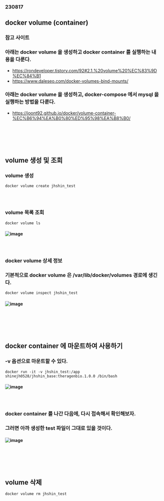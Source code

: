### 230817
## docker volume (container)
### 참고 사이트
### 아래는 docker volume 을 생성하고 docker container 를 실행하는 내용을 다룬다.
- https://rondeveloper.tistory.com/92#2.1.%20volume%20%EC%83%9D%EC%84%B1
- https://www.daleseo.com/docker-volumes-bind-mounts/
### 아래는 docker volume 을 생성하고, docker-compose 에서 mysql 을 실행하는 방법을 다룬다.
- https://joont92.github.io/docker/volume-container-%EC%B6%94%EA%B0%80%ED%95%98%EA%B8%B0/
### <br/><br/><br/>

## volume 생성 및 조회
### volume 생성
```
docker volume create jhshin_test
```
### <br/>

### volume 목록 조회
```
docker volume ls
```
#### ![image](https://github.com/Shin-jongwhan/docker/assets/62974484/09443110-ae6c-4d57-893b-34f9098298c0)
### <br/>

### docker volume 상세 정보
### 기본적으로 docker volume 은 /var/lib/docker/volumes 경로에 생긴다.
```
docker volume inspect jhshin_test
```
#### ![image](https://github.com/Shin-jongwhan/docker/assets/62974484/f933c178-dc26-4eee-917f-1dcd2d6bcf48)
### <br/><br/><br/>

## docker container 에 마운트하여 사용하기
### -v 옵션으로 마운트할 수 있다. 
```
docker run -it -v jhshin_test:/app shinejh0528/jhshin_base:theragenbio.1.0.0 /bin/bash
```
#### ![image](https://github.com/Shin-jongwhan/docker/assets/62974484/edf834af-90e3-444e-a2df-6dedac2d1cee)
### <br/>

### docker container 를 나간 다음에, 다시 접속해서 확인해보자.
### 그러면 아까 생성한 test 파일이 그대로 있을 것이다.
#### ![image](https://github.com/Shin-jongwhan/docker/assets/62974484/737a7acb-96eb-4265-a122-d051182954a6)
### <br/><br/><br/>

## volume 삭제
```
docker volume rm jhshin_test
```
